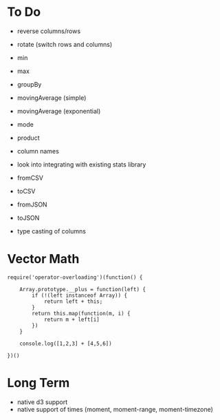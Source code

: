 # To Do

- reverse columns/rows
- rotate (switch rows and columns)

- min
- max
- groupBy
- movingAverage (simple)
- movingAverage (exponential)
- mode
- product

- column names

- look into integrating with existing stats library

- fromCSV
- toCSV
- fromJSON
- toJSON

- type casting of columns

# Vector Math
```
require('operator-overloading')(function() {

    Array.prototype.__plus = function(left) {
        if (!(left instanceof Array)) {
            return left + this;
        }
        return this.map(function(m, i) {
            return m + left[i]
        })
    }

    console.log([1,2,3] + [4,5,6])

})()
```

# Long Term

- native d3 support
- native support of times (moment, moment-range, moment-timezone)
